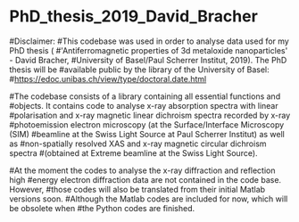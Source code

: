 # PhD_thesis_2019_David_Bracher

#Disclaimer:
#This codebase was used in order to analyse data used for my PhD thesis (
#'Antiferromagnetic properties of 3d metaloxide nanoparticles' - David Bracher,
#University of Basel/Paul Scherrer Institut, 2019). The PhD thesis will be
#available public by  the library of the University of Basel:
#https://edoc.unibas.ch/view/type/doctoral.date.html

#The codebase consists of a library containing all essential functions and
#objects. It contains code to analyse x-ray absorption spectra with linear
#polarisation and x-ray magnetic linear dichroism spectra recorded by x-ray
#photoemission electron microscopy (at the Surface/Interface Microscopy (SIM) 
#beamline at the Swiss Light Source at Paul Scherrer Institut) as well as
#non-spatially resolved XAS and x-ray magnetic circular dichroism spectra
#(obtained at Extreme beamline at the Swiss Light Source).

#At the moment the codes to analyse the x-ray diffraction and reflection high
#energy electron diffraction data are not contained in the code base. However,
#those codes will also be translated from their initial Matlab versions soon.
#Although the Matlab codes are included for now, which will be obsolete when 
#the Python codes are finished.
 
